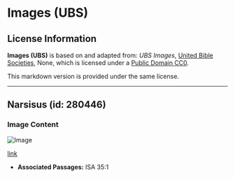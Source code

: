 # Images (UBS)

## License Information

**Images (UBS)** is based on and adapted from: _UBS Images_, [United Bible Societies](https://unitedbiblesocieties.org/), None, which is licensed under a [Public Domain CC0](https://creativecommons.org/public-domain/cc0/).

This markdown version is provided under the same license.



--------------------------------

## Narsisus (id: 280446)

### Image Content

![Image](https://cdn.aquifer.bible/aquifer-content/resources/Media/WEB-0668_narcissus.jpg)

[link](https://cdn.aquifer.bible/aquifer-content/resources/Media/WEB-0668_narcissus.jpg)

* **Associated Passages:** ISA 35:1

